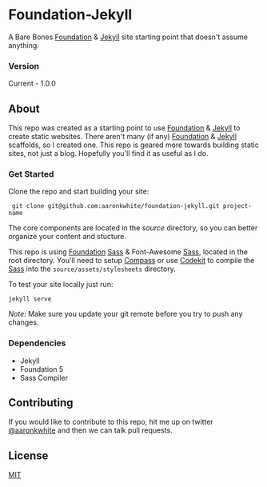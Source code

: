 
# Foundation-Jekyll

A Bare Bones [Foundation][1] & [Jekyll][2] site starting point that doesn't assume anything.

### Version
Current - 1.0.0

## About
This repo was created as a starting point to use [Foundation][1] & [Jekyll][2] to create static websites. There aren't many (if any) [Foundation][1] & [Jekyll][2] scaffolds, so I created one. This repo is geared more towards building static sites, not just a blog. Hopefully you'll find it as useful as I do.

### Get Started
Clone the repo and start building your site:

```
 git clone git@github.com:aaronkwhite/foundation-jekyll.git project-name
```

The core components are located in the *source* directory, so you can better organize your content and stucture.

This repo is using [Foundation][1] [Sass][3] & Font-Awesome [Sass][3], located in the root directory. You'll need to setup [Compass][4] or use [Codekit][5] to compile the [Sass][3] into the `source/assets/stylesheets` directory.

To test your site locally just run:

```
jekyll serve
```

*Note:* Make sure you update your git remote before you try to push any changes.

### Dependencies
 - Jekyll
 - Foundation 5
 - Sass Compiler


## Contributing
If you would like to contribute to this repo, hit me up on twitter [@aaronkwhite](http://twitter.com/aaronkwhite) and then we can talk pull requests.

## License

[MIT](http://opensource.org/licenses/MIT)




[1]: http://foundation.zurb.com
[2]: http://jekyllrb.com
[3]: http://sass-lang.com
[4]: http://compass-style.org
[5]: https://incident57.com/codekit
